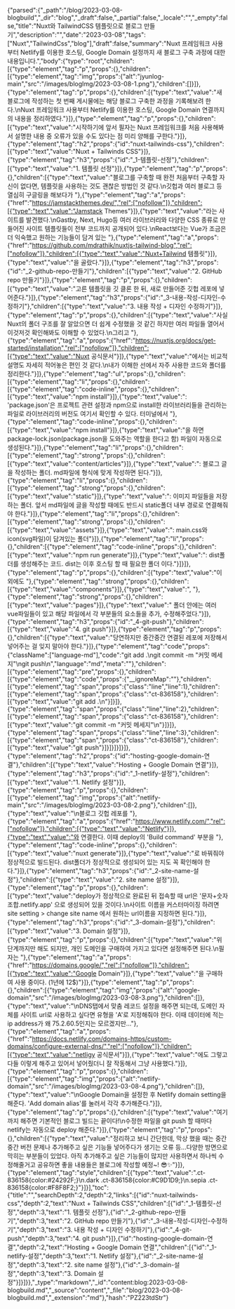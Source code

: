 {"parsed":{"_path":"/blog/2023-03-08-blogbuild","_dir":"blog","_draft":false,"_partial":false,"_locale":"","_empty":false,"title":"Nuxt와 TailwindCSS 템플릿으로 블로그 만들기","description":"","date":"2023-03-08","tags":["Nuxt","TailwindCss","blog"],"draft":false,"summary":"Nuxt 프레임워크 사용부터 Netlify를 이용한 호스팅, Google Domain 설정까지 새 블로그 구축 과정에 대한 내용입니다.","body":{"type":"root","children":[{"type":"element","tag":"p","props":{},"children":[{"type":"element","tag":"img","props":{"alt":"jyunlog-main","src":"/images/blogImg/2023-03-08-1.png"},"children":[]}]},{"type":"element","tag":"p","props":{},"children":[{"type":"text","value":"새 블로그에 작성하는 첫 번째 게시물에는 해당 블로그 구축한 과정을 기록해보려 한다.\nNuxt 프레임워크 사용부터 Netlify를 이용한 호스팅, Google Domain 연결까지의 내용을 정리하였다."}]},{"type":"element","tag":"p","props":{},"children":[{"type":"text","value":"시작하기에 앞서 필자는 Nuxt 프레임워크를 처음 사용해봐서 설명한 내용 중 오류가 있을 수도 있다는 점 미리 양해를 구한다."}]},{"type":"element","tag":"h2","props":{"id":"nuxt-tailwinds-css"},"children":[{"type":"text","value":"Nuxt + Tailwinds CSS"}]},{"type":"element","tag":"h3","props":{"id":"_1-템플릿-선정"},"children":[{"type":"text","value":"1. 템플릿 선정"}]},{"type":"element","tag":"p","props":{},"children":[{"type":"text","value":"블로그를 구축할 때 완전 처음부터 구축할 자신이 없다면, 템플릿을 사용하는 것도 괜찮은 방법인 것 같다.\n깃헙과 여러 블로그 등 열심히 구글링을 해보다가 "},{"type":"element","tag":"a","props":{"href":"https://jamstackthemes.dev/","rel":["nofollow"]},"children":[{"type":"text","value":"Jamstack Themes"}]},{"type":"text","value":"라는 사이트를 발견했다.\nGastby, Next, Hugo등 여러 라이브러리와 다양한 CSS 종류로 만들어진 사이트 템플릿들이 전부 코드까지 공개되어 있다.\nReact보다는 Vue가 조금은 더 익숙했고 원하는 기능들이 담겨 있는 "},{"type":"element","tag":"a","props":{"href":"https://github.com/mdrathik/nuxtjs-tailwind-blog","rel":["nofollow"]},"children":[{"type":"text","value":"Nuxt+Tailwind 템플릿"}]},{"type":"text","value":"을 골랐다."}]},{"type":"element","tag":"h3","props":{"id":"_2-github-repo-만들기"},"children":[{"type":"text","value":"2. GitHub repo 만들기"}]},{"type":"element","tag":"p","props":{},"children":[{"type":"text","value":"고른 템플릿을 깃 클론 한 뒤, 새로 만들어준 깃헙 레포에 넣어준다."}]},{"type":"element","tag":"h3","props":{"id":"_3-내용-작성-디자인-수정하기"},"children":[{"type":"text","value":"3. 내용 작성 + 디자인 수정하기"}]},{"type":"element","tag":"p","props":{},"children":[{"type":"text","value":"사실 Nuxt의 폴더 구조를 잘 알았으면 더 쉽게 수정했을 것 같긴 하지만 여러 파일들 열어서 이것저것 확인해봐도 이해할 수 있었다.\n그리고 "},{"type":"element","tag":"a","props":{"href":"https://nuxtjs.org/docs/get-started/installation","rel":["nofollow"]},"children":[{"type":"text","value":"Nuxt 공식문서"}]},{"type":"text","value":"에서는 비교적 설명도 자세히 적어놓은 편인 것 같다.\n내가 이해한 선에서 자주 사용한 코드와 폴더를 정리한다."}]},{"type":"element","tag":"ul","props":{},"children":[{"type":"element","tag":"li","props":{},"children":[{"type":"element","tag":"code-inline","props":{},"children":[{"type":"text","value":"npm install"}]},{"type":"text","value":": 'package.json'은 프로젝트 관련 설정과 npm으로 install한 라이브러리들을 관리하는 파일로 라이브러리의 버전도 여기서 확인할 수 있다. 터미널에서 "},{"type":"element","tag":"code-inline","props":{},"children":[{"type":"text","value":"npm install"}]},{"type":"text","value":"을 하면 package-lock.json(package.json을 도와주는 역할을 한다고 함) 파일이 자동으로 생성된다."}]},{"type":"element","tag":"li","props":{},"children":[{"type":"element","tag":"strong","props":{},"children":[{"type":"text","value":"content/articles"}]},{"type":"text","value":": 블로그 글을 작성하는 폴더. md파일에 형식에 맞게 작성하면 된다."}]},{"type":"element","tag":"li","props":{},"children":[{"type":"element","tag":"strong","props":{},"children":[{"type":"text","value":"static"}]},{"type":"text","value":": 이미지 파일들을 저장하는 폴더. 앞서 md파일에 글을 작성할 때에도 반드시 static폴더 내부 경로로 연결해줘야 한다."}]},{"type":"element","tag":"li","props":{},"children":[{"type":"element","tag":"strong","props":{},"children":[{"type":"text","value":"assets"}]},{"type":"text","value":": main.css와 icon(svg파일)이 담겨있는 폴더"}]},{"type":"element","tag":"li","props":{},"children":[{"type":"element","tag":"code-inline","props":{},"children":[{"type":"text","value":"npm run generate"}]},{"type":"text","value":": dist폴더를 생성해주는 코드. dist는 이후 호스팅 할 때 필요한 폴더 이다."}]}]},{"type":"element","tag":"p","props":{},"children":[{"type":"text","value":"이 외에도 "},{"type":"element","tag":"strong","props":{},"children":[{"type":"text","value":"components"}]},{"type":"text","value":", "},{"type":"element","tag":"strong","props":{},"children":[{"type":"text","value":"pages"}]},{"type":"text","value":" 폴더 안에는 여러 vue파일들이 있고 해당 파일에서 각 부분들의 요소들을 추가, 수정해주었다."}]},{"type":"element","tag":"h3","props":{"id":"_4-git-push"},"children":[{"type":"text","value":"4. git push"}]},{"type":"element","tag":"p","props":{},"children":[{"type":"text","value":"당연하지만 중간중간 연결된 레포에 저장해서 넣어주는 걸 잊지 말아야 한다."}]},{"type":"element","tag":"code","props":{"className":["language-md"],"code":"git add .\ngit commit -m \"커밋 메세지\"\ngit push\n","language":"md","meta":""},"children":[{"type":"element","tag":"pre","props":{},"children":[{"type":"element","tag":"code","props":{"__ignoreMap":""},"children":[{"type":"element","tag":"span","props":{"class":"line","line":1},"children":[{"type":"element","tag":"span","props":{"class":"ct-836158"},"children":[{"type":"text","value":"git add .\n"}]}]},{"type":"element","tag":"span","props":{"class":"line","line":2},"children":[{"type":"element","tag":"span","props":{"class":"ct-836158"},"children":[{"type":"text","value":"git commit -m \"커밋 메세지\"\n"}]}]},{"type":"element","tag":"span","props":{"class":"line","line":3},"children":[{"type":"element","tag":"span","props":{"class":"ct-836158"},"children":[{"type":"text","value":"git push"}]}]}]}]}]},{"type":"element","tag":"h2","props":{"id":"hosting-google-domain-연결"},"children":[{"type":"text","value":"Hosting + Google Domain 연결"}]},{"type":"element","tag":"h3","props":{"id":"_1-netlify-설정"},"children":[{"type":"text","value":"1. Netlify 설정"}]},{"type":"element","tag":"p","props":{},"children":[{"type":"element","tag":"img","props":{"alt":"netlify-main","src":"/images/blogImg/2023-03-08-2.png"},"children":[]},{"type":"text","value":"\n블로그 깃헙 레포를 "},{"type":"element","tag":"a","props":{"href":"https://www.netlify.com/","rel":["nofollow"]},"children":[{"type":"text","value":"Netlify"}]},{"type":"text","value":"와 연결한다. 이때 deploy의 'Build command' 부분을 "},{"type":"element","tag":"code-inline","props":{},"children":[{"type":"text","value":"nuxt generate"}]},{"type":"text","value":"로 바꿔줘야 정상적으로 빌드된다. dist폴더가 정상적으로 생성되어 있는 지도 꼭 확인해야 한다."}]},{"type":"element","tag":"h3","props":{"id":"_2-site-name-설정"},"children":[{"type":"text","value":"2. site name 설정"}]},{"type":"element","tag":"p","props":{},"children":[{"type":"text","value":"deploy가 정상적으로 완료된 뒤 접속할 때 url은 '문자+숫자조합.netlify.app' 으로 생성되어 있을 것이다.\n사이트 이름을 커스터마이징 하려면 site setting > change site name 에서 원하는 url이름을 지정하면 된다."}]},{"type":"element","tag":"h3","props":{"id":"_3-domain-설정"},"children":[{"type":"text","value":"3. Domain 설정"}]},{"type":"element","tag":"p","props":{},"children":[{"type":"text","value":"위 단계까지만 해도 되지만, 개인 도메인을 구매하여 가지고 있다면 설정해주면 된다.\n필자는 "},{"type":"element","tag":"a","props":{"href":"https://domains.google/","rel":["nofollow"]},"children":[{"type":"text","value":"Google Domain"}]},{"type":"text","value":"을 구매하여 사용 중이다. (1년에 12$)"}]},{"type":"element","tag":"p","props":{},"children":[{"type":"element","tag":"img","props":{"alt":"google-domain","src":"/images/blogImg/2023-03-08-3.png"},"children":[]},{"type":"text","value":"\nDNS탭에서 맞춤 레코드 설정을 해주면 되는데, 도메인 자체를 사이트 url로 사용하고 싶다면 유형을 'A'로 지정해줘야 한다. 이때 데이터에 적는 ip address가 왜 75.2.60.5인지는 모르겠지만..."},{"type":"element","tag":"a","props":{"href":"https://docs.netlify.com/domains-https/custom-domains/configure-external-dns/","rel":["nofollow"]},"children":[{"type":"text","value":"netligy 공식문서"}]},{"type":"text","value":"에도 그렇고 다들 이렇게 해주고 있어서 넣어줬더니 잘 작동해서 그냥 사용했다."}]},{"type":"element","tag":"p","props":{},"children":[{"type":"element","tag":"img","props":{"alt":"netlify-domain","src":"/images/blogImg/2023-03-08-4.png"},"children":[]},{"type":"text","value":"\nGoogle Domain을 설정한 후 Netlify domain setting을 해준다. 'Add domain alias'를 눌러서 각각 추가해준다."}]},{"type":"element","tag":"p","props":{},"children":[{"type":"text","value":"여기까지 해주면 기본적인 블로그 빌드는 끝이다!\n수정한 파일을 git push 할 때마다 netlify는 자동으로 deploy 해준다."}]},{"type":"element","tag":"p","props":{},"children":[{"type":"text","value":"정리하고 보니 간단한데, 막상 했을 때는 중간중간 버전 문제나 추가해주고 싶은 기능들 넣어주다가 생기는 오류 등...다양한 방면으로 막히는 부분들이 있었다. 아직 추가해주고 싶은 기능들이 많지만 사용하면서 하나씩 수정해줄거고 공유하면 좋을 내용들은 블로그에 작성할 예정~! 😎✨"}]},{"type":"element","tag":"style","children":[{"type":"text","value":".ct-836158{color:#24292F;}\n.dark .ct-836158{color:#C9D1D9;}\n.sepia .ct-836158{color:#F8F8F2;}"}]}],"toc":{"title":"","searchDepth":2,"depth":2,"links":[{"id":"nuxt-tailwinds-css","depth":2,"text":"Nuxt + Tailwinds CSS","children":[{"id":"_1-템플릿-선정","depth":3,"text":"1. 템플릿 선정"},{"id":"_2-github-repo-만들기","depth":3,"text":"2. GitHub repo 만들기"},{"id":"_3-내용-작성-디자인-수정하기","depth":3,"text":"3. 내용 작성 + 디자인 수정하기"},{"id":"_4-git-push","depth":3,"text":"4. git push"}]},{"id":"hosting-google-domain-연결","depth":2,"text":"Hosting + Google Domain 연결","children":[{"id":"_1-netlify-설정","depth":3,"text":"1. Netlify 설정"},{"id":"_2-site-name-설정","depth":3,"text":"2. site name 설정"},{"id":"_3-domain-설정","depth":3,"text":"3. Domain 설정"}]}]}},"_type":"markdown","_id":"content:blog:2023-03-08-blogbuild.md","_source":"content","_file":"blog/2023-03-08-blogbuild.md","_extension":"md"},"hash":"PZ223tdStr"}